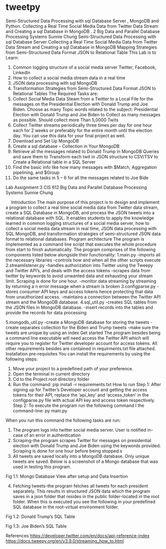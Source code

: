 # tweetpy
Semi-Structured Data Processing with sql Database Server , MongoDB and Python. Collecting a Real Time Social Media Data from Twitter Data Stream and Creating  a sql Database in MongoDB . 
2 Big Data and Parallel Database Processing Systems 
Sunnie Chung 
Semi-Structured Data Processing with sql Database Server 
Collecting a Real Time Social Media Data from Twitter Data Stream and Creating 
a sql Database in MongoDB 
Mapping Strategies from Semi-Structured Data Format JSON to Relational Table 
This Lab is to Learn: 
1. Common logging structure of a social media server Twitter, Facebook, LinkedIn 
2. How to collect a social media stream data in a real time 
3. JSON data processing with sql MongoDB 
4. Transformation Strategies from Semi-Structured Data Format JSON to Relational Tables 
The Required Tasks are: 
1. Collect Social Media Data Steam from a Twitter to a Local File for the messages on the 
Presidential Election with Donald Trump and Joe Biden. Choose as many Topic words 
related to the subject: Presidential Election with Donald Trump and Joe Biden to 
Collect as many messages as possible. Should collect more Than 5,0000 Twits 
2. Collect Twitter streams periodically three times per day for one hour each for 2 weeks 
or preferably for the entire month until the election day. You can use this data for your 
final project as well. 
3. Download and Set Up MongoDB 
4. Create a sql database – Collection in Your MongoDB 
5. Retrieve all the messages related to Donald Trump in MongoDB Queries and save them 
to Transform each twit in JSON structure to CSV/TSV to Create a Relational table in a 
SQL Server 
6. Find the basic info like how many messages with $Match, Aggregation pipelining, and 
$Group 
7. Do the same tasks in 5 – 6 for all the messages related to Joe Bide















Lab Assignment 3
CIS 612 Big Data and Parallel Database Processing Systems
Sunnie Chung

 
Introduction
The main purpose of this project is to design and implement a program to collect a real time social media data from Twitter data stream, create a SQL Database in MongoDB, and process the JSON tweets into a relational database with SQL. It enables students to apply the knowledge learned in common logging structures of a social media server, how to collect a social media data stream in real time, JSON data processing with SQL MongoDB, and transformation strategies of semi-structured JSON data format to relational databases.
Program architecture
The program is implemented as a command line script that executes the whole procedure from start to finish automatically. The program comprises of the following components listed below alongside their functionality:
  1.main.py 
 -imports all the necessary libraries
-controls how and when all the other scripts execute 
  2.streamlistener.py
-handles authorization into Twitter using the Tweepy and Twitter API’s, and deals with the access tokens
-scrapes data from twitter by keywords to avoid unwanted data and exhausting your stream limit. Scraping is done for one hour.
-monitor data streaming by streaming by returning a n error message when a stream is broken
 3.configparse.py
-stores consumer API keys and access tokens hence protecting that data from unauthorized access.
-maintains a connection between the Twitter API stream and the MongoDB database. 
4.sql_util.py
-creates SQL tables from the JSON files in MongoDB database.
-insert records into the tables and provide the records for data processing

5.mongodb_util.py
-create a MongoDB database for storing the tweets
-create separates collection for the Biden and Trump tweets
-make sure the tweets are unique by using an index
Get started
The program besides being a command line executable will need access the Twitter API which will require you to register for Twitter developer account for access tokens. All other requirements besides are contained in requirments.txt file attached.
Installation pre-requisites
You can install the requirements by using the following steps:
1.	Move your project to a predefined path of your preference.
2.	Open the terminal in current directory
3.	Cd to the Project root directory folder
4.	Run the command: pip install -r requirements.txt
How to run
Step 1: After signing up for Twitter’s Developer account and getting the access tokens for their API, replace
the ‘api_key’ and ‘access_token’ in the configparse.py file with actual API key and access token respectively.
Step 2: To execute the program run the following command I the command-line:
                     py main.py


When you run this command the following tasks are run:
1.	The program logs into twitter social media server. User is notified in-case of an error in authentication
2.	Scraping-the program scrapes Twitter for messages on presidential election with Donald Trump and Joe Biden using the keywords provided. Scraping is done for one hour before being stopped.s
3.	All tweets are saved locally into a MongoDB database. Only unique tweets are saved. Below is a screenshot of a Mongo database that was used in testing this program.
 
 Fig 1.1: Mongo Database View after setup and Data Insertion

4.	Fetching tweets-the program fetches all tweets for each president separately. This results in structured JSON data which the program saves in a json folder that resides in the public folder-located in the root folder. When this is executed you see the following in your predefined SQL database in the root-virtual environment folder.

 
Fig 1.2: Donald Trump’s SQL Table 


Fig 1.3: Joe Biden’s SQL  Table

References
https://developer.twitter.com/en/docs/api-reference-index 
https://docs.tweepy.org/en/v3.9.0/streaming_how_to.html

 

 

